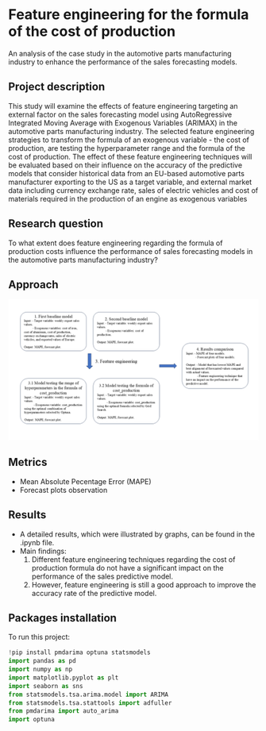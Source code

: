 # Feature engineering for the formula of the cost of production
An analysis of the case study in the automotive parts manufacturing industry to enhance the performance of the sales forecasting models.

## Project description
This study will examine the effects of feature engineering targeting an external factor on the sales forecasting model using AutoRegressive Integrated Moving Average with Exogenous Variables (ARIMAX) in the automotive parts manufacturing industry. The selected feature engineering strategies to transform the formula of an exogenous variable - the cost of production, are testing the hyperparameter range and the formula of the cost of production. The effect of these feature engineering techniques will be evaluated based on their influence on the accuracy of the predictive models that consider historical data from an EU-based automotive parts manufacturer exporting to the US as a target variable, and external market data including currency exchange rate, sales of electric vehicles and cost of materials required in the production of an engine as exogenous variables

## Research question
To what extent does feature engineering regarding the formula of production costs influence the performance of sales forecasting models in the automotive parts manufacturing industry?

## Approach
![alt text](pipeline.png "Workflow of chosen methodology for this project")

## Metrics
* Mean Absolute Pecentage Error (MAPE)
* Forecast plots observation

## Results
* A detailed results, which were illustrated by graphs, can be found in the .ipynb file.
* Main findings:
  1.  Different feature engineering techniques regarding the cost of production formula do not have a significant impact on the performance of the sales predictive model.
  2.  However, feature engineering is still a good approach to improve the accuracy rate of the predictive model.

## Packages installation
To run this project:
```python
!pip install pmdarima optuna statsmodels
import pandas as pd
import numpy as np
import matplotlib.pyplot as plt
import seaborn as sns
from statsmodels.tsa.arima.model import ARIMA
from statsmodels.tsa.stattools import adfuller
from pmdarima import auto_arima
import optuna
```
